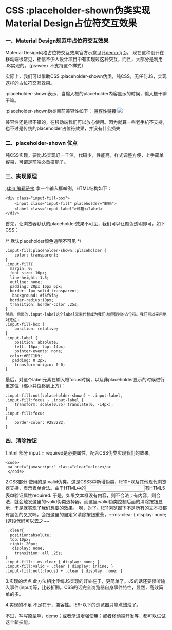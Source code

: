 # CSS :placeholder-shown伪类实现Material Design占位符交互效果
### 一、Material Design规范中占位符交互效果
Material Design风格占位符交互效果官方示意见此[demo](https://material-components.github.io/material-components-web-catalog/#/component/text-field?type=filled)页面。
现在这种设计在移动端很常见，相信不少人设计项目中有实现过这种交互，而且，大部分是利用JS实现的。（ps:weex  不支持这个样式）

实际上，我们可以借助CSS :placeholder-shown伪类，纯CSS，无任何JS，实现这样的占位符交互效果。

:placeholder-shown表示，当输入框的placeholder内容显示的时候，输入框干嘛干嘛。

:placeholder-shown伪类目前兼容性如下：
[兼容性链接](https://caniuse.com/#search=%3Aplaceholder-shown)
![](../assets/images/pic1.png)

兼容性还是很不错的，在移动端我们可以放心使用。因为就算一些老手机不支持，也不过是传统的placeholder占位符效果，并没有什么损失
### 二、placeholder-shown  优点
纯CSS实现，要比JS实现好一千倍，代码少，性能高，样式调整方便，上手简单容易，可谓是前端必备技能了。

### 三、实现原理
[jsbin 编辑链接](https://jsbin.com/jisidoqazi/edit?html,css,output)
拿一个输入框举例，HTML结构如下：
```
<div class="input-fill-box">
    <input class="input-fill" placeholder="邮箱">
    <label class="input-label">邮箱</label>
</div>
```
首先，让浏览器默认的placeholder效果不可见，我们可以让颜色透明即可，如下CSS：

/* 默认placeholder颜色透明不可见 */
```
.input-fill:placeholder-shown::placeholder {
    color: transparent;
}
.input-fill{
  margin: 0;
  font-size: 16px;
  line-height: 1.5;
  outline: none;
  padding: 20px 16px 6px;
  border: 1px solid transparent;
   background: #f5f5fa;
  border-radius:10px;
  transition: border-color .25s;
}
然后，后面的.input-label这个label元素代替成为我们肉眼看到的占位符。我们可以采用绝对定位：
.input-fill-box {
    position: relative;
}
.input-label {
    position: absolute;
    left: 16px; top: 14px;
    pointer-events: none;
  color:#BEC1D9;
   padding: 0 2px;
    transform-origin: 0 0;
}
```
最后，对这个label元素在输入框focus时候，以及非placeholder显示的时候进行重定位（缩小并位移到上方）：
```
.input-fill:not(:placeholder-shown) ~ .input-label,
.input-fill:focus ~ .input-label {
    transform: scale(0.75) translate(0, -14px);
}
.input-fill:focus
{
    border-color: #283282;
}
```
### 四、清除按钮
1.html 部分
input上  required是必要属性，配合CSS伪类实现我们的效果。
```
<code>
 <a href="javascript:" class="clear">close</a>
 </code>
 ```
 2.CSS部分
使用的是:valid伪类。这是CSS3中新增伪类，IE10+以及其他现代浏览器支持，表示表单合法。由于HTML中的<input>有HTML5表单验证属性required. 于是，如果文本框没有内容，则不合法；有内容，则合法，就会触发这里的:valid伪类选择器。而这里:valid伪类控制后面的清除按钮显示，于是就实现了我们想要的效果。
啊，对了。IE11浏览器下不是所有的文本框都有黑色的叉叉吗，会跟这里的自定义清除按钮重叠，::-ms-clear { display: none; }这段代码可以去之~~
```
 .clear{
  position:absolute;
  top:10px;
  right:-20px;
   display: none;
    transition: all .25s;
}
.input-fill::-ms-clear { display: none; }
.input-fill:valid + .clear { display: inline; }
.input-fill:not(:focus) + .clear { display: none; }
```
3.实现的优点
此方法相比传统JS实现的好处在于，更简单了。JS的话还要侦听输入事件(input)等，比较折腾。CSS的话完全浏览器自身事件特性，显然，高效简单的多。

4.实现的不足
不足在于，兼容性。IE9-以下的浏览器只能点蜡烛了。

不过，写写原型啊，demo；或者渐进增强使用；或者移动端开发等，都可以试试这个新技能。

